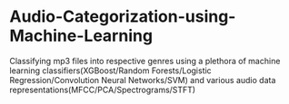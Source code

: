 # Audio-Categorization-using-Machine-Learning
Classifying mp3 files into respective genres using a plethora of machine learning classifiers(XGBoost/Random Forests/Logistic Regression/Convolution Neural Networks/SVM) and various audio data representations(MFCC/PCA/Spectrograms/STFT)
